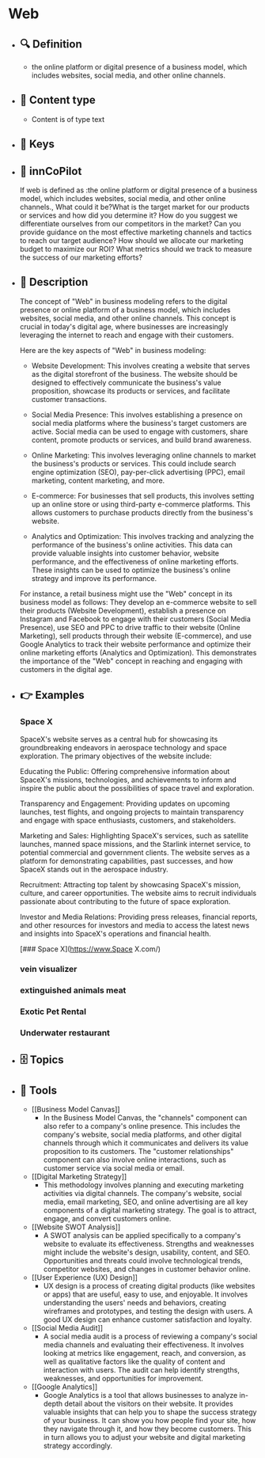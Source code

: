 # Web
- ## 🔍 Definition
  - the online platform or digital presence of a business model, which includes websites, social media, and other online channels.
- ## 📰 Content type 
  - Content is of type text
- ## 🔑 Keys
  
- ## 🤖 innCoPilot
  If web is defined as :the online platform or digital presence of a business model, which includes websites, social media, and other online channels., What could it be?What is the target market for our products or services and how did you determine it?
  How do you suggest we differentiate ourselves from our competitors in the market?
  Can you provide guidance on the most effective marketing channels and tactics to reach our target audience?
  How should we allocate our marketing budget to maximize our ROI?
  What metrics should we track to measure the success of our marketing efforts?
- ## 📖 Description
  The concept of "Web" in business modeling refers to the digital presence or online platform of a business model, which includes websites, social media, and other online channels. This concept is crucial in today's digital age, where businesses are increasingly leveraging the internet to reach and engage with their customers.
  
  Here are the key aspects of "Web" in business modeling:
  
  - Website Development: This involves creating a website that serves as the digital storefront of the business. The website should be designed to effectively communicate the business's value proposition, showcase its products or services, and facilitate customer transactions.
  
  - Social Media Presence: This involves establishing a presence on social media platforms where the business's target customers are active. Social media can be used to engage with customers, share content, promote products or services, and build brand awareness.
  
  - Online Marketing: This involves leveraging online channels to market the business's products or services. This could include search engine optimization (SEO), pay-per-click advertising (PPC), email marketing, content marketing, and more.
  
  - E-commerce: For businesses that sell products, this involves setting up an online store or using third-party e-commerce platforms. This allows customers to purchase products directly from the business's website.
  
  - Analytics and Optimization: This involves tracking and analyzing the performance of the business's online activities. This data can provide valuable insights into customer behavior, website performance, and the effectiveness of online marketing efforts. These insights can be used to optimize the business's online strategy and improve its performance.
  
  For instance, a retail business might use the "Web" concept in its business model as follows: They develop an e-commerce website to sell their products (Website Development), establish a presence on Instagram and Facebook to engage with their customers (Social Media Presence), use SEO and PPC to drive traffic to their website (Online Marketing), sell products through their website (E-commerce), and use Google Analytics to track their website performance and optimize their online marketing efforts (Analytics and Optimization). This demonstrates the importance of the "Web" concept in reaching and engaging with customers in the digital age.
- ## 👉 Examples
  ### Space X
  SpaceX's website serves as a central hub for showcasing its groundbreaking endeavors in aerospace technology and space exploration. The primary objectives of the website include:
  
  Educating the Public: Offering comprehensive information about SpaceX's missions, technologies, and achievements to inform and inspire the public about the possibilities of space travel and exploration.
  
  Transparency and Engagement: Providing updates on upcoming launches, test flights, and ongoing projects to maintain transparency and engage with space enthusiasts, customers, and stakeholders.
  
  Marketing and Sales: Highlighting SpaceX's services, such as satellite launches, manned space missions, and the Starlink internet service, to potential commercial and government clients. The website serves as a platform for demonstrating capabilities, past successes, and how SpaceX stands out in the aerospace industry.
  
  Recruitment: Attracting top talent by showcasing SpaceX's mission, culture, and career opportunities. The website aims to recruit individuals passionate about contributing to the future of space exploration.
  
  Investor and Media Relations: Providing press releases, financial reports, and other resources for investors and media to access the latest news and insights into SpaceX's operations and financial health.
  
  [### Space X](https://www.Space X.com/)
  ### vein visualizer
  
  ### extinguished animals meat
  
  ### Exotic Pet Rental
  
  ### Underwater restaurant
  
- ## 🗄️ Topics
  
- ## 🧰 Tools
  - [[Business Model Canvas]]
    - In the Business Model Canvas, the "channels" component can also refer to a company's online presence. This includes the company's website, social media platforms, and other digital channels through which it communicates and delivers its value proposition to its customers. The "customer relationships" component can also involve online interactions, such as customer service via social media or email.
  - [[Digital Marketing Strategy]]
    - This methodology involves planning and executing marketing activities via digital channels. The company's website, social media, email marketing, SEO, and online advertising are all key components of a digital marketing strategy. The goal is to attract, engage, and convert customers online.
  - [[Website SWOT Analysis]]
    - A SWOT analysis can be applied specifically to a company's website to evaluate its effectiveness. Strengths and weaknesses might include the website's design, usability, content, and SEO. Opportunities and threats could involve technological trends, competitor websites, and changes in customer behavior online.
  - [[User Experience (UX) Design]]
    - UX design is a process of creating digital products (like websites or apps) that are useful, easy to use, and enjoyable. It involves understanding the users' needs and behaviors, creating wireframes and prototypes, and testing the design with users. A good UX design can enhance customer satisfaction and loyalty.
  - [[Social Media Audit]]
    - A social media audit is a process of reviewing a company's social media channels and evaluating their effectiveness. It involves looking at metrics like engagement, reach, and conversion, as well as qualitative factors like the quality of content and interaction with users. The audit can help identify strengths, weaknesses, and opportunities for improvement.
  - [[Google Analytics]]
    - Google Analytics is a tool that allows businesses to analyze in-depth detail about the visitors on their website. It provides valuable insights that can help you to shape the success strategy of your business. It can show you how people find your site, how they navigate through it, and how they become customers. This in turn allows you to adjust your website and digital marketing strategy accordingly.
